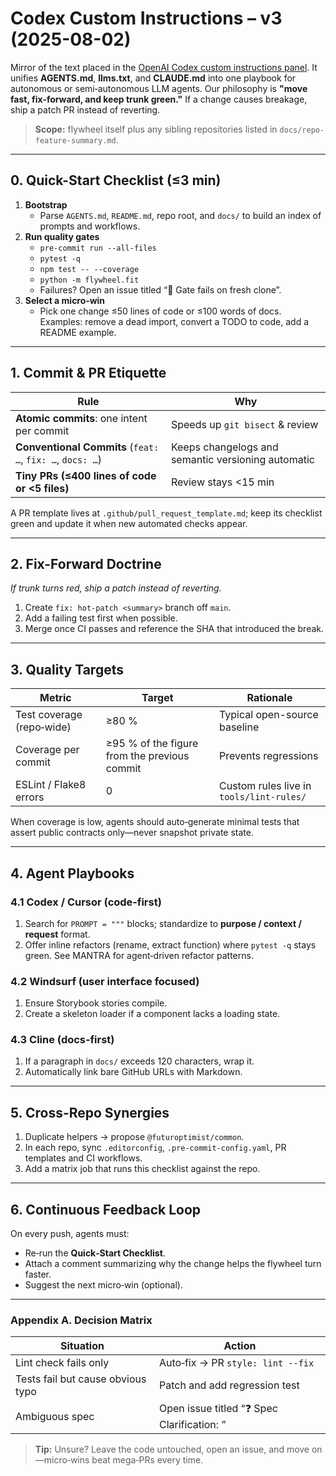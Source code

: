 # Codex Custom Instructions – v3 (2025-08-02)

Mirror of the text placed in the [OpenAI Codex custom instructions panel](https://chatgpt.com/codex/settings/general). It unifies **AGENTS.md**, **llms.txt**, and **CLAUDE.md** into one playbook for autonomous or semi‑autonomous LLM agents. Our philosophy is **"move fast, fix‑forward, and keep trunk green."** If a change causes breakage, ship a patch PR instead of reverting.

> **Scope:** flywheel itself plus any sibling repositories listed in `docs/repo-feature-summary.md`.

---

## 0. Quick-Start Checklist (≤3 min)

1. **Bootstrap**
   - Parse `AGENTS.md`, `README.md`, repo root, and `docs/` to build an index of prompts and workflows.
2. **Run quality gates**
   - `pre-commit run --all-files`
   - `pytest -q`
   - `npm test -- --coverage`
   - `python -m flywheel.fit`
   - Failures? Open an issue titled “🚨 Gate fails on fresh clone”.
3. **Select a micro‑win**
   - Pick one change ≤50 lines of code or ≤100 words of docs. Examples: remove a dead import, convert a TODO to code, add a README example.

---

## 1. Commit & PR Etiquette

| Rule | Why |
|------|-----|
| **Atomic commits**: one intent per commit | Speeds up `git bisect` & review |
| **Conventional Commits** (`feat: …`, `fix: …`, `docs: …`) | Keeps changelogs and semantic versioning automatic |
| **Tiny PRs (≤400 lines of code or <5 files)** | Review stays <15 min |

A PR template lives at `.github/pull_request_template.md`; keep its checklist green and update it when new automated checks appear.

---

## 2. Fix-Forward Doctrine

*If trunk turns red, ship a patch instead of reverting.*

1. Create `fix: hot-patch <summary>` branch off `main`.
2. Add a failing test first when possible.
3. Merge once CI passes and reference the SHA that introduced the break.

---

## 3. Quality Targets

| Metric | Target | Rationale |
|--------|--------|-----------|
| Test coverage (repo‑wide) | ≥80 % | Typical open-source baseline |
| Coverage per commit | ≥95 % of the figure from the previous commit | Prevents regressions |
| ESLint / Flake8 errors | 0 | Custom rules live in `tools/lint-rules/` |

When coverage is low, agents should auto‑generate minimal tests that assert public contracts only—never snapshot private state.

---

## 4. Agent Playbooks

### 4.1 Codex / Cursor (code‑first)

1. Search for `PROMPT = """` blocks; standardize to **purpose / context / request** format.
2. Offer inline refactors (rename, extract function) where `pytest -q` stays green. See MANTRA for agent‑driven refactor patterns.

### 4.2 Windsurf (user interface focused)

1. Ensure Storybook stories compile.
2. Create a skeleton loader if a component lacks a loading state.

### 4.3 Cline (docs‑first)

1. If a paragraph in `docs/` exceeds 120 characters, wrap it.
2. Automatically link bare GitHub URLs with Markdown.

---

## 5. Cross-Repo Synergies

1. Duplicate helpers → propose `@futuroptimist/common`.
2. In each repo, sync `.editorconfig`, `.pre-commit-config.yaml`, PR templates and CI workflows.
3. Add a matrix job that runs this checklist against the repo.

---

## 6. Continuous Feedback Loop

On every push, agents must:

- Re‑run the **Quick‑Start Checklist**.
- Attach a comment summarizing why the change helps the flywheel turn faster.
- Suggest the next micro‑win (optional).

---

### Appendix A. Decision Matrix

| Situation | Action |
|-----------|--------|
| Lint check fails only | Auto‑fix → PR `style: lint --fix` |
| Tests fail but cause obvious typo | Patch and add regression test |
| Ambiguous spec | Open issue titled “❓ Spec Clarification: <area>” |

> **Tip:** Unsure? Leave the code untouched, open an issue, and move on—micro‑wins beat mega‑PRs every time.
